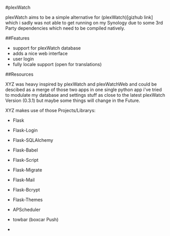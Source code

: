 #plexWatch

plexWatch aims to be a simple alternative for (plexWatch)[gizhub link] which i sadly was not able to get running on my Synology due to some 3rd Party dependencies which need to be compiled natively.

##Features

* support for plexWatch database
* adds a nice web interface
* user login
* fully locale support (open for translations)

##Resources

XYZ was heavy inspired by plexWatch and plexWatchWeb and could be descibed as a merge of those two apps in one single python app
i've tried to modulate my database and settings stuff as close to the latest plexWatch Version (0.3.1) but maybe some things will change in the Future.

XYZ makes use of those Projects/Librarys:

- Flask
- Flask-Login
- Flask-SQLAlchemy
- Flask-Babel
- Flask-Script
- Flask-Migrate
- Flask-Mail
- Flask-Bcrypt
- Flask-Themes

- APScheduler

- towbar (boxcar Push)
-